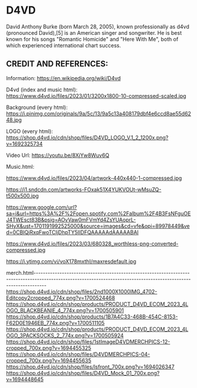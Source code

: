 # D4VD
David Anthony Burke (born March 28, 2005), known professionally as d4vd (pronounced David),[5] is an American singer and songwriter. He is best known for his songs "Romantic Homicide" and "Here With Me", both of which experienced international chart success.

## CREDIT AND REFERENCES:
Information: https://en.wikipedia.org/wiki/D4vd

D4vd (index and music html):
https://www.d4vd.io/files/2023/01/3200x1800-10-compressed-scaled.jpg

Background (every html):
https://i.pinimg.com/originals/9a/5c/13/9a5c13a408179dbf4e6ccd8ae55d6248.jpg

LOGO (every html):
https://shop.d4vd.io/cdn/shop/files/D4VD_LOGO_V.1_2_1200x.png?v=1692325734

Video Url:
https://youtu.be/8XjYw8Wuv6Q

Music.html:

https://www.d4vd.io/files/2023/04/artwork-440x440-1-compressed.jpg

https://i1.sndcdn.com/artworks-FOxak51X4YUKVOUt-wMsuZQ-t500x500.jpg

https://www.google.com/url?sa=i&url=https%3A%2F%2Fopen.spotify.com%2Falbum%2F4B3FsNFguOEJ4TWEsct83B&psig=AOvVaw0mFVmYd4ZsYUAoprL-SHyX&ust=1701191992525000&source=images&cd=vfe&opi=89978449&ved=0CBIQjRxqFwoTCIjDhpTY5IIDFQAAAAAdAAAAABAI

https://www.d4vd.io/files/2023/03/680328_worthless-png-converted-compressed.jpg

https://i.ytimg.com/vi/voX178mxthI/maxresdefault.jpg

merch.html-----------------------------------------------------------------------------------------------------------------------------------------------------------------
https://shop.d4vd.io/cdn/shop/files/2nd1000X1000IMG_4702-Editcopy2cropped_774x.png?v=1700524468
https://shop.d4vd.io/cdn/shop/products/PRODUCT_D4VD_ECOM_2023_4LOGO_BLACKBEANIE_4_774x.png?v=1700505901
https://shop.d4vd.io/cdn/shop/products/1B7A4C33-468B-454C-8153-F62D0E1946EB_774x.png?v=1700511105
https://shop.d4vd.io/cdn/shop/products/PRODUCT_D4VD_ECOM_2023_4LOGO_3PACKSOCKS_2_774x.png?v=1700505924
https://shop.d4vd.io/cdn/shop/files/1stImageD4VDMERCHPICS-12-cropped_700x.png?v=1694455325
https://shop.d4vd.io/cdn/shop/files/D4VDMERCHPICS-04-cropped_700x.png?v=1694455635
https://shop.d4vd.io/cdn/shop/files/lsfront_700x.png?v=1694026347
https://shop.d4vd.io/cdn/shop/files/D4VD_Mock_01_700x.png?v=1694448645
